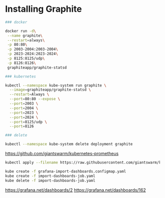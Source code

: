 # Installing Graphite

```bash
### docker

docker run -d\
 --name graphite\
 --restart=always\
 -p 80:80\
 -p 2003-2004:2003-2004\
 -p 2023-2024:2023-2024\
 -p 8125:8125/udp\
 -p 8126:8126\
 graphiteapp/graphite-statsd

### kubernetes

kubectl --namespace kube-system run graphite \
  --image=graphiteapp/graphite-statsd \
  --restart=Always \
  --port=80:80 --expose \
  --port=2003 \
  --port=2004 \
  --port=2023 \
  --port=2024 \
  --port=8125/udp \
  --port=8126

### delete

kubectl --namespace kube-system delete deployment graphite
```

https://github.com/giantswarm/kubernetes-prometheus

```bash
kubectl apply --filename https://raw.githubusercontent.com/giantswarm/kubernetes-prometheus/master/manifests-all.yaml

kube create -f grafana-import-dashboards.configmap.yaml
kube create -f import-dashboards-job.yaml
kube delete -f import-dashboards-job.yaml
```

https://grafana.net/dashboards/2
https://grafana.net/dashboards/162
